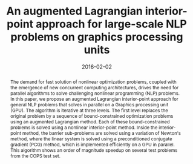 ---
title: "An augmented Lagrangian interior-point approach for large-scale NLP problems on graphics processing units"
tags: []
authors: ['Yankai Cao', 'Arpan Seth', 'Carl D Laird']
publication_types: []
publication: "*Computers & Chemical Engineering 85, 76-83*"
abstract: "The demand for fast solution of nonlinear optimization problems, coupled with the emergence of new concurrent computing architectures, drives the need for parallel algorithms to solve challenging nonlinear programming (NLP) problems. In this paper, we propose an augmented Lagrangian interior-point approach for general NLP problems that solves in parallel on a Graphics processing unit (GPU). The algorithm is iterative at three levels. The first level replaces the original problem by a sequence of bound-constrained optimization problems using an augmented Lagrangian method. Each of these bound-constrained problems is solved using a nonlinear interior-point method. Inside the interior-point method, the barrier sub-problems are solved using a variation of Newton's method, where the linear system is solved using a preconditioned conjugate gradient (PCG) method, which is implemented efficiently on a GPU in parallel. This algorithm shows an order of magnitude speedup on several test problems from the COPS test set."
date: "2016-02-02"
publishDate: ""
url_pdf: "https://pdf.sciencedirectassets.com/271414/1-s2.0-S0098135415X00135/1-s2.0-S0098135415003257/am.pdf?X-Amz-Security-Token=IQoJb3JpZ2luX2VjEGkaCXVzLWVhc3QtMSJHMEUCIBzgXBhSRml41DeM7J26ZroorGasGGJDQfU%2FtP51wB8FAiEAgCp8gQ%2FAspfWyR97IIrAZ61JhtFr6CmywUB0oPwm0Q4quwUIov%2F%2F%2F%2F%2F%2F%2F%2F%2F%2FARAFGgwwNTkwMDM1NDY4NjUiDP%2FMPQY84qPhrk4CfyqPBUVXmwZ9hdVRnyBpz5kMBaVTydgFvOcpwt%2FIM8NK%2BbC5IXSf07nd9iL0aEb0CBZ6AqbmDNL3Jo63icej8mqK5MleBNMtsZ1ysxN%2Blmfj8AaVfJc9tEoKxutc97kBDrTEeTwJWTRR1boHz3bF5V4FuPTf%2F5iULCz226092ccL8oyTGNpN5Ny5ZomW%2BWr3GQYM0pa5jeseIS61qH7cuaTlezInca69RpHLM6RqO2BN7JjA4KHfoU0sGAX%2B5QkXnfw62UJi7t1JyFm7gskjYoFxAIcqKQEQCKDfCpp0Fi5cR4rQFlZhVWHPDI2IiVXgvjxfHGKB6XJxQB9bj7R2EPHMaRqcN6DD7C7bk2quTcD5mZmQxOG9FcEBeAfxAsdW%2BZKuxcs%2B1%2Fw1l4gn7wmgfLtE5wLuINJZkJ7s3UmXcobjTXcIrGOmpw%2FgQ7PfGYr4DEhvZcKa2c4O64Y%2BKKOczh95QvEmbGtLGVvRCrLZeu6GSycQ0lBqMy%2B8wMTdMU2oaEdeTvGFJXyTCh1VZ5o1%2FhYkg6PD%2Bxni%2FMz36POK5aKE1vrn5cYQ7x36lwK3Fy0pEXJvNzsdS9S0ui06UQ3CGSU1GMMG8Q4VvjKPVilWYDwFXdxDj1xRMB1CSraPrZ%2FJIt34286byhn1%2BMRlGflc%2FlHiekrEvtZlQssTDwtpDcY2IgFonran8kw8iw8RYdxcrVeRKyKhudCAChF1fim3H%2BHzmavBMc5bYmtryIRH3Hx6h%2FcCtZI9cLNmg0FyfMu5RXXQrsOD%2BUcNTFXqWZFa802%2B7gza3bq6wKXWwkGAWXxR80lvoFF09UH5Fl6sZpsXGmpEAm8QIi2mYKbm6qiw9q3PhJHxc0%2BAZRQpWEDOBmxZlV4w4PHWxAY6sQGCtqY7MVTAsBeSfD2on2w611aas6ncVbs60olIz1YSG6oOCM%2B2YZrtSE2J4B8qD76YJR3wX7teEf7ZWJ1LeL%2BQcjdXlhROLwwT0oL9CHpB5YJiH4SxPFoAbaoQnjeFrdeNBksMiYei9N0PN%2FBhm3rl4HwOOjD%2FYNeg8PI%2FaICfz19d5LqXVkaASQz8YZ1tJNoyyApzc2L8fIVKeNNutaYoiuvadLQiMyIDN0Vy%2BkKoWQc%3D&X-Amz-Algorithm=AWS4-HMAC-SHA256&X-Amz-Date=20250808T095552Z&X-Amz-SignedHeaders=host&X-Amz-Expires=300&X-Amz-Credential=ASIAQ3PHCVTYT247KUAH%2F20250808%2Fus-east-1%2Fs3%2Faws4_request&X-Amz-Signature=84f63fb2be0b87b1fb5fd8692688cb63b919e1278c2892c8c7ac888e4d0b46a0&hash=ff091669adff2726be3dda1955064ae4b94c216a2e775c2e21cdb8b6a6e17826&host=68042c943591013ac2b2430a89b270f6af2c76d8dfd086a07176afe7c76c2c61&pii=S0098135415003257&tid=pdf-6dd49a84-1bb4-4c7e-82ca-4ed923f14ae3&sid=f54806a781bde240c29ad5777af0401b6816gxrqb&type=client&kca=eyJrZXkiOiI2enN6K01XYitnalZjZWFRSHc2NmNMQk9MbVkySHRrM25BamJtN1YreVU4Vi82REdtSjcvVUxkOFVPd2lpWUFFd0FBRXlDWGRpejNySkNQUlBZajIxNkd3aithVm1IeUhLTzNNUTFQRUFzdDlNNWM4bzJHK09FQVZteGpsajNkY2YyaFBCSy9WdjlaS1lNWVVycjc1dkhGRWxjTTZIdEhZeHdPbzRRanBndUhQSEswNDRnPT0iLCJpdiI6ImFjMGYwZWM0MDdkOGVmMzE0YmMzNTAzZTJmZmZjOTQ0In0=_1754646983098"
featured: false
projects: []
slides: ""
---